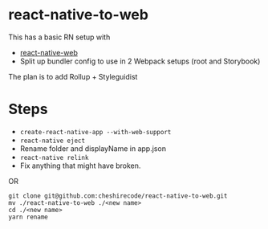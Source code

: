 # react-native-to-web

This has a basic RN setup with
- [react-native-web](https://github.com/necolas/react-native-web/tree/master/packages/react-native-web)
- Split up bundler config to use in 2 Webpack setups (root and Storybook)

The plan is to add Rollup + Styleguidist

# Steps

- `create-react-native-app --with-web-support`
- `react-native eject`
- Rename folder and displayName in app.json
- `react-native relink`
- Fix anything that might have broken.

OR 

```
git clone git@github.com:cheshirecode/react-native-to-web.git
mv ./react-native-to-web ./<new name>
cd ./<new name>
yarn rename
```
